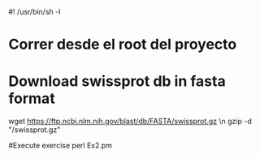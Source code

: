 #! /usr/bin/sh -l

# Correr desde el root del proyecto

# Download swissprot db in fasta format
wget https://ftp.ncbi.nlm.nih.gov/blast/db/FASTA/swissprot.gz \n
gzip -d "/swissprot.gz"

#Execute exercise
perl Ex2.pm

